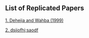 ## List of Replicated Papers

[1. Dehejia and Wahba (1999)](dehejia%20and%20wahba)

[2. dsjiofhj;saodf]()
